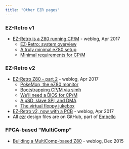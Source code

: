```yaml
---
title: "Other EZR pages"
---
```


### EZ-Retro v1
* [EZ-Retro is a Z80 running
  CP/M](https://jeelabs.org/2017/04/ez-retro-is-a-z80-running-cp/m/) - weblog,
  Apr 2017
    * [EZ-Retro: system overview](https://jeelabs.org/article/1714a/)
    * [A truly minimal eZ80 setup](https://jeelabs.org/article/1714b/)
    * [Minimal requirements for CP/M](https://jeelabs.org/article/1714c/)

### EZ-Retro v2
* [EZ-Retro Z80 - part 2](https://jeelabs.org/2017/04/ez-retro-z80---part-2/) -
  weblog, Apr 2017
    * [PokeMon, the eZ80 monitor](https://jeelabs.org/article/1715a/)
    * [Bootstrapping CP/M via simh](https://jeelabs.org/article/1715b/)
    * [We'll need a BIOS for CP/M](https://jeelabs.org/article/1715c/)
    * [A µSD, slave SPI, and DMA](https://jeelabs.org/article/1715d/)
    * [The virtual floppy jukebox](https://jeelabs.org/article/1715e/)
* [EZ-Retro v2, now with a PCB](https://jeelabs.org/article/1717d/) - weblog,
  Apr 2017
* All
  [ezr](https://github.com/jeelabs/embello/tree/master/explore/1608-forth/ezr)
  design files are on GitHub, part of [Embello](https://embello.jeelabs.org)

### FPGA-based "MultiComp"
* [Building a MultiComp-based Z80](https://jeelabs.org/article/1550b/) - weblog,
  Dec 2015
